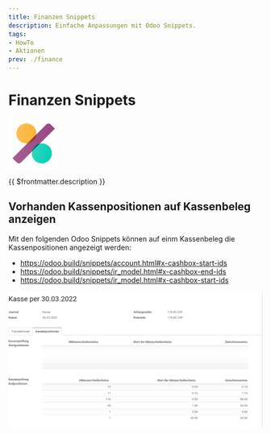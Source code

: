 ```yaml
---
title: Finanzen Snippets
description: Einfache Anpassungen mit Odoo Snippets.
tags:
- HowTo
- Aktionen
prev: ./finance
---
```

# Finanzen Snippets
![icons_odoo_account_accountant](attachments/icons_odoo_account_accountant.png)

{{ $frontmatter.description }}

## Vorhanden Kassenpositionen auf Kassenbeleg anzeigen

Mit den folgenden Odoo Snippets können auf einm Kassenbeleg die Kassenpositionen angezeigt werden:
* <https://odoo.build/snippets/account.html#x-cashbox-start-ids>
* <https://odoo.build/snippets/ir_model.html#x-cashbox-end-ids>
* <https://odoo.build/snippets/ir_model.html#x-cashbox-start-ids>

![](attachments/Finanzen%20Snippets%20Kassenpositionen.png)